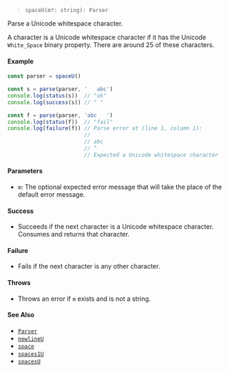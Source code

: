<!--
 Copyright (c) 2020 Thomas J. Otterson
 
 This software is released under the MIT License.
 https://opensource.org/licenses/MIT
-->

> `spaceU(m?: string): Parser`

Parse a Unicode whitespace character.

A character is a Unicode whitespace character if it has the Unicode `White_Space` binary property. There are around 25 of these characters.

#### Example

```javascript
const parser = spaceU()

const s = parse(parser, '   abc')
console.log(status(s))  // "ok"
console.log(success(s)) // " "

const f = parse(parser, 'abc   ')
console.log(status(f))  // "fail"
console.log(failure(f)) // Parse error at (line 1, column 1):
                        //
                        // abc   
                        // ^
                        // Expected a Unicode whitespace character
```

#### Parameters

* `m`: The optional expected error message that will take the place of the default error message.

#### Success

* Succeeds if the next character is a Unicode whitespace character. Consumes and returns that character.

#### Failure

* Fails if the next character is any other character.

#### Throws

* Throws an error if `m` exists and is not a string.

#### See Also

* [`Parser`](../types/parser.md)
* [`newlineU`](newlineu.md)
* [`space`](space.md)
* [`spaces1U`](spaces1u.md)
* [`spacesU`](spacesu.md)